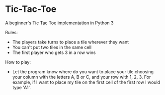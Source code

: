 # Tic-Tac-Toe

A beginner's Tic Tac Toe implementation in Python 3

Rules:
- The players take turns to place a tile wherever they want
- You can't put two tiles in the same cell
- The first player who gets 3 in a row wins

How to play:
- Let the program know where do you want to place your tile choosing your column with the letters A, B or C, and your row with 1, 2, 3. For example, if I want to place my tile on the first cell of the first row I would type 'A1'.
